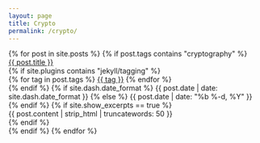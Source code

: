 ```yaml
---
layout: page
title: Crypto
permalink: /crypto/
---
```


<div markdown="2">
	{% for post in site.posts %}
		{% if post.tags contains "cryptography" %}
			<div class="post-link-wrapper">
	      	<a href="{{ post.url | relative_url }}" class="post-link">{{ post.title }}</a>
	      	<div class="post-meta">
	        	{% if site.plugins contains "jekyll/tagging" %}
	        	<div class="post-tags">
	            {% for tag in post.tags %}
	            <a class="tag" href="{{ tag | tag_url }}">{{ tag }}</a>
	            {% endfor %}
	        </div>
	        {% endif %}
	        {% if site.dash.date_format %}
	          {{ post.date | date: site.dash.date_format }}
	        {% else %}
	          {{ post.date | date: "%b %-d, %Y" }}
	        {% endif %}
	        {% if site.show_excerpts == true %}
	          <div class="post-excerpt">
	            {{ post.content | strip_html | truncatewords: 50 }}
	          </div>
	        {% endif %}
	      </div>
	    </div>
		{% endif %}
	{% endfor %}
</div>